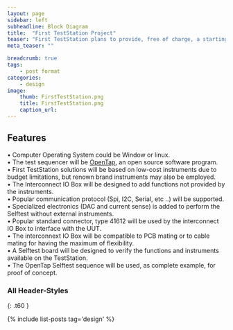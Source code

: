 ```yaml
---
layout: page
sidebar: left
subheadline: Block Diagram
title:  "First TestStation Project"
teaser: "First TestStation plans to provide, free of charge, a starting test solution for testing electronic production boards or electronic systems."
meta_teaser: ""

breadcrumb: true
tags:
    - post format
categories:
    - design
image:
    thumb: FirstTestStation.png
    title: FirstTestStation.png
    caption_url:
---
```



## Features

•	Computer Operating System could be Window or linux.<br>
•	The test sequencer will be <a href= "http://opentap.io/OpenTap">OpenTap</a>, an open source software program.<br>
•	First TestStation solutions will be based on low-cost instruments due to budget limitations, but renown brand instruments may also be employed.<br>
•	The Interconnect IO Box will be designed to add functions not provided by the instruments.<br>
•	Popular communication protocol (Spi, I2C, Serial, etc ..) will be supported.<br>
•	Specialized electronics (DAC and current sense) is added to perform the Selftest without external instruments.<br>
•	Popular standard connector, type 41612 will be used by the interconnect IO Box to interface with the UUT.<br>
•	The interconnext IO Box will be compatible to PCB mating or to cable mating for having the maximum of flexibility.<br>
•	A Selftest board will be designed to verify the functions and instruments available on the TestStation.<br>
•	The OpenTap Selftest sequence will be used, as complete example, for proof of concept.<br>


### All Header-Styles 
{: .t60 }

{% include list-posts tag='design' %}